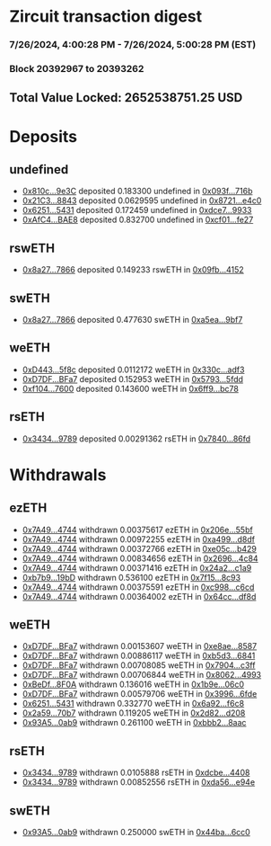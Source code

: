 # Zircuit transaction digest
### 7/26/2024, 4:00:28 PM - 7/26/2024, 5:00:28 PM (EST)
### Block 20392967 to 20393262

## Total Value Locked: 2652538751.25 USD

# Deposits
## undefined
- [0x810c...9e3C](https://etherscan.io/address/0x810c08e8871eCd24836815DaEaBcDF77552a9e3C) deposited 0.183300 undefined in [0x093f...716b](https://etherscan.io/tx/0x810c08e8871eCd24836815DaEaBcDF77552a9e3C)
- [0x21C3...8843](https://etherscan.io/address/0x21C3190440BA360A06C225044beD1Ca2A5CD8843) deposited 0.0629595 undefined in [0x8721...e4c0](https://etherscan.io/tx/0x21C3190440BA360A06C225044beD1Ca2A5CD8843)
- [0x6251...5431](https://etherscan.io/address/0x6251A6c142082A7DBCC4F7A41a5A8E3B350c5431) deposited 0.172459 undefined in [0xdce7...9933](https://etherscan.io/tx/0x6251A6c142082A7DBCC4F7A41a5A8E3B350c5431)
- [0xAfC4...BAE8](https://etherscan.io/address/0xAfC49C5AC473f3f1c412332969eF00aEf7BcBAE8) deposited 0.832700 undefined in [0xcf01...fe27](https://etherscan.io/tx/0xAfC49C5AC473f3f1c412332969eF00aEf7BcBAE8)
## rswETH
- [0x8a27...7866](https://etherscan.io/address/0x8a276f2c505201C4a5aCaBF843BfE0d147687866) deposited 0.149233 rswETH in [0x09fb...4152](https://etherscan.io/tx/0x8a276f2c505201C4a5aCaBF843BfE0d147687866)
## swETH
- [0x8a27...7866](https://etherscan.io/address/0x8a276f2c505201C4a5aCaBF843BfE0d147687866) deposited 0.477630 swETH in [0xa5ea...9bf7](https://etherscan.io/tx/0x8a276f2c505201C4a5aCaBF843BfE0d147687866)
## weETH
- [0xD443...5f8c](https://etherscan.io/address/0xD443437880957010D574025C80F113c002595f8c) deposited 0.0112172 weETH in [0x330c...adf3](https://etherscan.io/tx/0xD443437880957010D574025C80F113c002595f8c)
- [0xD7DF...BFa7](https://etherscan.io/address/0xD7DF7E085214743530afF339aFC420c7c720BFa7) deposited 0.152953 weETH in [0x5793...5fdd](https://etherscan.io/tx/0xD7DF7E085214743530afF339aFC420c7c720BFa7)
- [0xf104...7600](https://etherscan.io/address/0xf1047CEF262149CbDC78b3c30C59e5e84E5b7600) deposited 0.143600 weETH in [0x6ff9...bc78](https://etherscan.io/tx/0xf1047CEF262149CbDC78b3c30C59e5e84E5b7600)
## rsETH
- [0x3434...9789](https://etherscan.io/address/0x34349c5569e7B846c3558961552D2202760A9789) deposited 0.00291362 rsETH in [0x7840...86fd](https://etherscan.io/tx/0x34349c5569e7B846c3558961552D2202760A9789)
# Withdrawals
## ezETH
- [0x7A49...4744](https://etherscan.io/address/0x7A493Be5c2ce014cD049Bf178a1ac0Db1B434744) withdrawn 0.00375617 ezETH in [0x206e...55bf](https://etherscan.io/tx/0x7A493Be5c2ce014cD049Bf178a1ac0Db1B434744)
- [0x7A49...4744](https://etherscan.io/address/0x7A493Be5c2ce014cD049Bf178a1ac0Db1B434744) withdrawn 0.00972255 ezETH in [0xa499...d8df](https://etherscan.io/tx/0x7A493Be5c2ce014cD049Bf178a1ac0Db1B434744)
- [0x7A49...4744](https://etherscan.io/address/0x7A493Be5c2ce014cD049Bf178a1ac0Db1B434744) withdrawn 0.00372766 ezETH in [0xe05c...b429](https://etherscan.io/tx/0x7A493Be5c2ce014cD049Bf178a1ac0Db1B434744)
- [0x7A49...4744](https://etherscan.io/address/0x7A493Be5c2ce014cD049Bf178a1ac0Db1B434744) withdrawn 0.00834656 ezETH in [0x2696...4c84](https://etherscan.io/tx/0x7A493Be5c2ce014cD049Bf178a1ac0Db1B434744)
- [0x7A49...4744](https://etherscan.io/address/0x7A493Be5c2ce014cD049Bf178a1ac0Db1B434744) withdrawn 0.00371416 ezETH in [0x24a2...c1a9](https://etherscan.io/tx/0x7A493Be5c2ce014cD049Bf178a1ac0Db1B434744)
- [0xb7b9...19bD](https://etherscan.io/address/0xb7b9CEc878a32215F312d51bD8BD97D54C4419bD) withdrawn 0.536100 ezETH in [0x7f15...8c93](https://etherscan.io/tx/0xb7b9CEc878a32215F312d51bD8BD97D54C4419bD)
- [0x7A49...4744](https://etherscan.io/address/0x7A493Be5c2ce014cD049Bf178a1ac0Db1B434744) withdrawn 0.00375591 ezETH in [0xc998...c6cd](https://etherscan.io/tx/0x7A493Be5c2ce014cD049Bf178a1ac0Db1B434744)
- [0x7A49...4744](https://etherscan.io/address/0x7A493Be5c2ce014cD049Bf178a1ac0Db1B434744) withdrawn 0.00364002 ezETH in [0x64cc...df8d](https://etherscan.io/tx/0x7A493Be5c2ce014cD049Bf178a1ac0Db1B434744)
## weETH
- [0xD7DF...BFa7](https://etherscan.io/address/0xD7DF7E085214743530afF339aFC420c7c720BFa7) withdrawn 0.00153607 weETH in [0xe8ae...8587](https://etherscan.io/tx/0xD7DF7E085214743530afF339aFC420c7c720BFa7)
- [0xD7DF...BFa7](https://etherscan.io/address/0xD7DF7E085214743530afF339aFC420c7c720BFa7) withdrawn 0.00886117 weETH in [0xb5d3...6841](https://etherscan.io/tx/0xD7DF7E085214743530afF339aFC420c7c720BFa7)
- [0xD7DF...BFa7](https://etherscan.io/address/0xD7DF7E085214743530afF339aFC420c7c720BFa7) withdrawn 0.00708085 weETH in [0x7904...c3ff](https://etherscan.io/tx/0xD7DF7E085214743530afF339aFC420c7c720BFa7)
- [0xD7DF...BFa7](https://etherscan.io/address/0xD7DF7E085214743530afF339aFC420c7c720BFa7) withdrawn 0.00706844 weETH in [0x8062...4993](https://etherscan.io/tx/0xD7DF7E085214743530afF339aFC420c7c720BFa7)
- [0xBeDf...8F0A](https://etherscan.io/address/0xBeDf987b423789F0Db0093d26819331eA3E58F0A) withdrawn 0.136016 weETH in [0x1b9e...06c0](https://etherscan.io/tx/0xBeDf987b423789F0Db0093d26819331eA3E58F0A)
- [0xD7DF...BFa7](https://etherscan.io/address/0xD7DF7E085214743530afF339aFC420c7c720BFa7) withdrawn 0.00579706 weETH in [0x3996...6fde](https://etherscan.io/tx/0xD7DF7E085214743530afF339aFC420c7c720BFa7)
- [0x6251...5431](https://etherscan.io/address/0x6251A6c142082A7DBCC4F7A41a5A8E3B350c5431) withdrawn 0.332770 weETH in [0x6a92...f6c8](https://etherscan.io/tx/0x6251A6c142082A7DBCC4F7A41a5A8E3B350c5431)
- [0x2a59...70b7](https://etherscan.io/address/0x2a5929C6C274030401Faae009b06BE33e92B70b7) withdrawn 0.119205 weETH in [0x2d82...d208](https://etherscan.io/tx/0x2a5929C6C274030401Faae009b06BE33e92B70b7)
- [0x93A5...0ab9](https://etherscan.io/address/0x93A5Ae2F0887bBE45a8Eb6203421afeDe74f0ab9) withdrawn 0.261100 weETH in [0xbbb2...8aac](https://etherscan.io/tx/0x93A5Ae2F0887bBE45a8Eb6203421afeDe74f0ab9)
## rsETH
- [0x3434...9789](https://etherscan.io/address/0x34349c5569e7B846c3558961552D2202760A9789) withdrawn 0.0105888 rsETH in [0xdcbe...4408](https://etherscan.io/tx/0x34349c5569e7B846c3558961552D2202760A9789)
- [0x3434...9789](https://etherscan.io/address/0x34349c5569e7B846c3558961552D2202760A9789) withdrawn 0.00852556 rsETH in [0xda56...e94e](https://etherscan.io/tx/0x34349c5569e7B846c3558961552D2202760A9789)
## swETH
- [0x93A5...0ab9](https://etherscan.io/address/0x93A5Ae2F0887bBE45a8Eb6203421afeDe74f0ab9) withdrawn 0.250000 swETH in [0x44ba...6cc0](https://etherscan.io/tx/0x93A5Ae2F0887bBE45a8Eb6203421afeDe74f0ab9)
